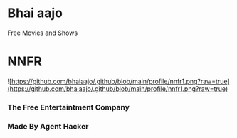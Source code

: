 # Bhai aajo

Free Movies and Shows

# NNFR

![https://github.com/bhaiaajo/.github/blob/main/profile/nnfr1.png?raw=true](https://github.com/bhaiaajo/.github/blob/main/profile/nnfr1.png?raw=true)

### The Free Entertaintment Company 
### Made By Agent Hacker
